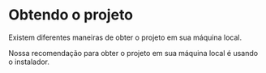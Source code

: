 # Obtendo o projeto
Existem diferentes maneiras de obter o projeto em sua máquina local.

Nossa recomendação para obter o projeto em sua máquina local é usando o instalador.